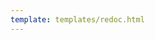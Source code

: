 ```yaml
---
template: templates/redoc.html
---
```


<redoc spec-url='{{base_path}}/apis/restapis/cors.yaml'></redoc>
<script src="https://cdn.jsdelivr.net/npm/redoc@next/bundles/redoc.standalone.js"> </script>